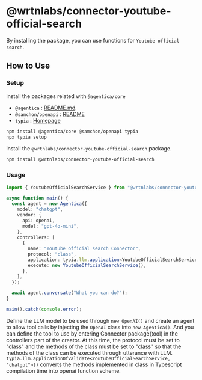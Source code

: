 # @wrtnlabs/connector-youtube-official-search

By installing the package, you can use functions for `Youtube official search`.

## How to Use

### Setup

install the packages related with `@agentica/core`

- `@agentica` : [README.md](https://github.com/wrtnlabs/agentica).
- `@samchon/openapi` : [README](https://github.com/samchon/openapi)
- `typia` : [Homepage](https://typia.io/)

```bash
npm install @agentica/core @samchon/openapi typia
npx typia setup
```

install the `@wrtnlabs/connector-youtube-official-search` package.

```bash
npm install @wrtnlabs/connector-youtube-official-search
```

### Usage

```ts
import { YoutubeOfficialSearchService } from "@wrtnlabs/connector-youtube-official-search";

async function main() {
  const agent = new Agentica({
    model: "chatgpt",
    vendor: {
      api: openai,
      model: "gpt-4o-mini",
    },
    controllers: [
      {
        name: "Youtube official search Connector",
        protocol: "class",
        application: typia.llm.application<YoutubeOfficialSearchService, "chatgpt">(),
        execute: new YoutubeOfficialSearchService(),
      },
    ],
  });

  await agent.conversate("What you can do?");
}

main().catch(console.error);
```

Define the LLM model to be used through `new OpenAI()` and create an agent to allow tool calls by injecting the `OpenAI` class into `new Agentica()`. And you can define the tool to use by entering Connector package(tool) in the controllers part of the creator. At this time, the protocol must be set to "class" and the methods of the class must be set to "class" so that the methods of the class can be executed through utterance with LLM. `typia.llm.applicationOfValidate<YoutubeOfficialSearchService, "chatgpt">()` converts the methods implemented in class in Typescript compilation time into openai function scheme.
